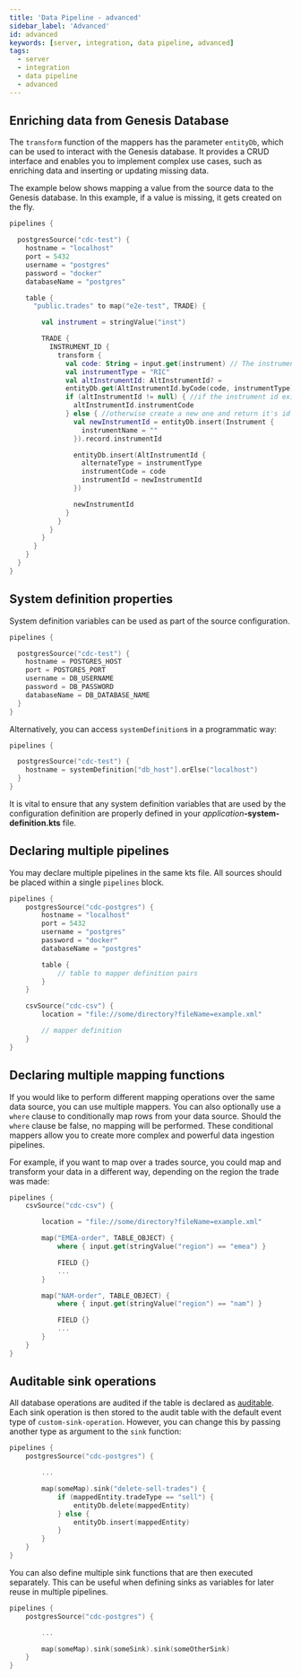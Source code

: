 ```yaml
---
title: 'Data Pipeline - advanced'
sidebar_label: 'Advanced'
id: advanced
keywords: [server, integration, data pipeline, advanced]
tags:
  - server
  - integration
  - data pipeline
  - advanced
---
```




## Enriching data from Genesis Database

The `transform` function of the mappers has the parameter `entityDb`, which can be used to interact with the Genesis database. It provides a CRUD interface and enables you to implement complex use cases, such as enriching data and inserting or updating missing data.

The example below shows mapping a value from the source data to the Genesis database. In this example, if a value is missing, it gets created on the fly.

```kotlin
pipelines {

  postgresSource("cdc-test") {
    hostname = "localhost"
    port = 5432
    username = "postgres"
    password = "docker"
    databaseName = "postgres"

    table {
      "public.trades" to map("e2e-test", TRADE) {

        val instrument = stringValue("inst")

        TRADE {
          INSTRUMENT_ID {
            transform {
              val code: String = input.get(instrument) // The instrument code from the source row
              val instrumentType = "RIC"
              val altInstrumentId: AltInstrumentId? =
              entityDb.get(AltInstrumentId.byCode(code, instrumentType)) // Lookup of the instrument id from the database
              if (altInstrumentId != null) { //if the instrument id exists return it
                altInstrumentId.instrumentCode
              } else { //otherwise create a new one and return it's id
                val newInstrumentId = entityDb.insert(Instrument {
                  instrumentName = ""
                }).record.instrumentId

                entityDb.insert(AltInstrumentId {
                  alternateType = instrumentType
                  instrumentCode = code
                  instrumentId = newInstrumentId
                })

                newInstrumentId
              }
            }
          }
        }
      }
    }
  }
}
```

## System definition properties
System definition variables can be used as part of the source configuration.

```kotlin
pipelines {

  postgresSource("cdc-test") {
    hostname = POSTGRES_HOST
    port = POSTGRES_PORT
    username = DB_USERNAME
    password = DB_PASSWORD
    databaseName = DB_DATABASE_NAME
  }
}
```

Alternatively, you can access `systemDefinition`s in a programmatic way:

```kotlin
pipelines {

  postgresSource("cdc-test") {
    hostname = systemDefinition["db_host"].orElse("localhost")
  }
}
```

It is vital to ensure that any system definition variables that are used by the configuration definition are properly defined in your _application_**-system-definition.kts** file.

## Declaring multiple pipelines

You may declare multiple pipelines in the same kts file. All sources should be placed within a single `pipelines` block.

```kotlin
pipelines {
    postgresSource("cdc-postgres") {
        hostname = "localhost"
        port = 5432
        username = "postgres"
        password = "docker"
        databaseName = "postgres"

        table {
            // table to mapper definition pairs
        }
    }

    csvSource("cdc-csv") {
        location = "file://some/directory?fileName=example.xml"

        // mapper definition
    }
}
```

## Declaring multiple mapping functions

If you would like to perform different mapping operations over the same data source, you can use multiple mappers.
You can also optionally use a `where` clause to conditionally map rows from your data source. Should the `where` clause be false, no mapping will be performed. These conditional mappers allow you to create more complex and powerful data ingestion pipelines.

For example, if you want to map over a trades source, you could map and transform your data in a different way, depending on the region the trade was made:

```kotlin
pipelines {
    csvSource("cdc-csv") {

        location = "file://some/directory?fileName=example.xml"

        map("EMEA-order", TABLE_OBJECT) {
            where { input.get(stringValue("region") == "emea") }

            FIELD {}
            ...
        }

        map("NAM-order", TABLE_OBJECT) {
            where { input.get(stringValue("region") == "nam") }

            FIELD {}
            ...
        }
    }
}
```

## Auditable sink operations

All database operations are audited if the table is declared as [auditable](../../../../database/data-types/table-entities/#auditable-tables). Each sink operation is then stored to the audit table with the default event type of `custom-sink-operation`. However, you can change this by passing another type as argument to the `sink` function:

```kotlin
pipelines {
    postgresSource("cdc-postgres") {

        ...

        map(someMap).sink("delete-sell-trades") {
            if (mappedEntity.tradeType == "sell") {
                entityDb.delete(mappedEntity)
            } else {
                entityDb.insert(mappedEntity)
            }
        }
    }
}
```

You can also define multiple sink functions that are then executed separately. This can be useful when defining sinks as variables for later reuse in multiple pipelines.

```kotlin
pipelines {
    postgresSource("cdc-postgres") {

        ...

        map(someMap).sink(someSink).sink(someOtherSink)
    }
}